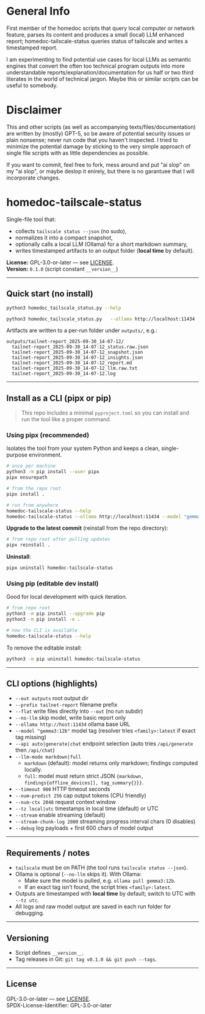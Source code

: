 # General Info
First member of the homedoc scripts that query local computer or network feature, parses its content and produces a small (local) LLM enhanced report; homedoc-tailscale-status queries status of tailscale and writes a timestamped report.

I am experimenting to find potential use cases for local LLMs as semantic engines that convert the often too technical program outputs into more understandable reports/explanation/documentation for us half or two third literates in the world of technical jargon. Maybe this or similar scripts can be useful to somebody.

# Disclaimer
This and other scripts (as well as accompanying texts/files/documentation) are written by (mostly) GPT-5, so be aware of potential security issues or plain nonsense; never run code that you haven't inspected. I tried to minimize the potential damage by sticking to the very simple approach of single file scripts with as little dependencies as possible.

If you want to commit, feel free to fork, mess around and put "ai slop" on my "ai slop", or maybe deslop it enirely, but there is no garantuee that I will incorporate changes.

# homedoc-tailscale-status

Single-file tool that:
- collects `tailscale status --json` (no sudo),
- normalizes it into a compact snapshot,
- optionally calls a local LLM (Ollama) for a short markdown summary,
- writes timestamped artifacts to an output folder (**local time** by default).

**License:** GPL-3.0-or-later — see [LICENSE](LICENSE).  
**Version:** `0.1.0` (script constant `__version__`)

---

## Quick start (no install)

```bash
python3 homedoc_tailscale_status.py --help

python3 homedoc_tailscale_status.py   --ollama http://localhost:11434   --model "gemma3:12b"   --llm-mode markdown   --timeout 900   --num-predict 256   --stream   --stream-chunk-log 0   --debug
```

Artifacts are written to a per-run folder under `outputs/`, e.g.:

```
outputs/tailnet-report_2025-09-30_14-07-12/
  tailnet-report_2025-09-30_14-07-12_status.raw.json
  tailnet-report_2025-09-30_14-07-12_snapshot.json
  tailnet-report_2025-09-30_14-07-12_insights.json
  tailnet-report_2025-09-30_14-07-12_report.md
  tailnet-report_2025-09-30_14-07-12_llm.raw.txt
  tailnet-report_2025-09-30_14-07-12.log
```

---

## Install as a CLI (pipx or pip)

> This repo includes a minimal `pyproject.toml` so you can install and run the tool like a proper command.

### Using pipx (recommended)

Isolates the tool from your system Python and keeps a clean, single-purpose environment.

```bash
# once per machine
python3 -m pip install --user pipx
pipx ensurepath

# from the repo root
pipx install .

# run from anywhere
homedoc-tailscale-status --help
homedoc-tailscale-status --ollama http://localhost:11434 --model "gemma3:12b"
```

**Upgrade to the latest commit** (reinstall from the repo directory):

```bash
# from repo root after pulling updates
pipx reinstall .
```

**Uninstall**:

```bash
pipx uninstall homedoc-tailscale-status
```

### Using pip (editable dev install)

Good for local development with quick iteration.

```bash
# from repo root
python3 -m pip install --upgrade pip
python3 -m pip install -e .

# now the CLI is available
homedoc-tailscale-status --help
```

To remove the editable install:

```bash
python3 -m pip uninstall homedoc-tailscale-status
```

---

## CLI options (highlights)

- `--out outputs` root output dir  
- `--prefix tailnet-report` filename prefix  
- `--flat` write files directly into `--out` (no run subdir)  
- `--no-llm` skip model, write basic report only  
- `--ollama http://host:11434` ollama base URL  
- `--model "gemma3:12b"` model tag (resolver tries `<family>:latest` if exact tag missing)  
- `--api auto|generate|chat` endpoint selection (auto tries `/api/generate` then `/api/chat`)  
- `--llm-mode markdown|full`  
  - `markdown` (default): model returns only markdown; findings computed locally.  
  - `full`: model must return strict JSON `{markdown, findings{offline_devices[], tag_summary{}}}`.  
- `--timeout 900` HTTP timeout seconds  
- `--num-predict 256` cap output tokens (CPU friendly)  
- `--num-ctx 2048` request context window  
- `--tz local|utc` timestamps in local time (default) or UTC  
- `--stream` enable streaming (default)  
- `--stream-chunk-log 2000` streaming progress interval chars (0 disables)  
- `--debug` log payloads + first 600 chars of model output  

---

## Requirements / notes

- `tailscale` must be on PATH (the tool runs `tailscale status --json`).  
- Ollama is optional (`--no-llm` skips it). With Ollama:  
  - Make sure the model is pulled, e.g. `ollama pull gemma3:12b`.  
  - If an exact tag isn’t found, the script tries `<family>:latest`.
- Outputs are timestamped with **local time** by default; switch to UTC with `--tz utc`.
- All logs and raw model output are saved in each run folder for debugging.

---

## Versioning

- Script defines `__version__`.
- Tag releases in Git: `git tag v0.1.0 && git push --tags`.

---

## License

GPL-3.0-or-later — see [LICENSE](LICENSE).  
SPDX-License-Identifier: GPL-3.0-or-later



